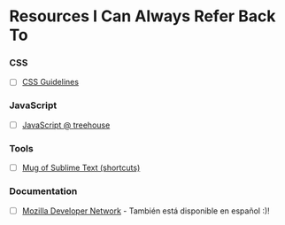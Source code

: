 # Resources I Can Always Refer Back To

### CSS
- [ ] [CSS Guidelines](http://cssguidelin.es/)

### JavaScript
- [ ] [JavaScript @ treehouse](http://teamtreehouse.com)

### Tools
- [ ] [Mug of Sublime Text (shortcuts)](http://katiek2.github.io/most/)

### Documentation

- [ ] [Mozilla Developer Network](https://developer.mozilla.org/en-US/) - También está disponible en español :)!
